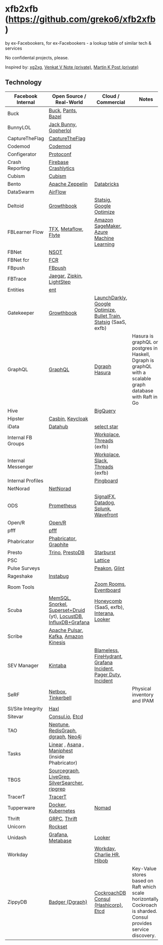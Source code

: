 # xfb2xfb (https://github.com/greko6/xfb2xfb)
by ex-Facebookers, for ex-Facebookers - a lookup table of similar tech &amp; services

No confidental projects, please.

Inspired by: [xg2xg](https://github.com/jhuangtw-dev/xg2xg), [Venkat V Note (private)](https://www.facebook.com/notes/ex-facebook-engineering/fb-like-tools-in-the-wild/1532125283574600/), [Martin K Post (private)](https://www.facebook.com/groups/exfaceeng/permalink/1531752523611876/)

## Technology

| Facebook Internal | Open Source / Real-World                 | Cloud / Commercial      | Notes          |
| ----------------- | ---------------------------------------- | ----------------------- | -------------- |
| Buck | [Buck](https://buck.build/), [Pants](https://www.pantsbuild.org/docs), [Bazel](https://bazel.build/) | | |
| BunnyLOL | [Jack Bunny](https://github.com/evensi/jack_bunny), [Gopherlol](https://github.com/markusdosch/gopherlol) | | |
| CaptureTheFlag  | [CaptureTheFlag](https://github.com/facebookarchive/fbctf) | 
| Codemod | [Codemod](https://github.com/facebook/codemod) |
| Configerator | [Protoconf](https://github.com/protoconf/protoconf) | | |
| Crash Reporting | [Firebase Crashlytics](https://firebase.google.com/docs/crashlytics) |
| Cubism  | [Cubism](https://square.github.io/cubism/) | 
| Bento   | [Apache Zeppelin](https://zeppelin.apache.org/) |   [Databricks](https://databricks.com/)
| DataSwarm       | [AirFlow](https://airflow.apache.org/) |
| Deltoid | [Growthbook](https://github.com/growthbook/growthbook) | [Statsig](https://www.statsig.com), [Google Optimize](https://marketingplatform.google.com/about/optimize/)|
| FBLearner Flow | [TFX](https://www.tensorflow.org/tfx), [Metaflow](https://metaflow.org/), [Flyte](https://flyte.org/)|[Amazon SageMaker](https://aws.amazon.com/sagemaker/), [Azure Machine Learning](https://azure.microsoft.com/en-us/services/machine-learning/)|
| FBNet | [NSOT](https://github.com/dropbox/nsot) | 
| FBNet fcr | [FCR](https://github.com/facebookincubator/FCR) |
| FBpush | [FBpush](https://github.com/facebookarchive/fbpush) | 
| FBTrace | [Jaegar](https://www.jaegertracing.io/), [Zipkin](https://zipkin.io/), [LightStep](https://lightstep.com/) |
| Entities        | [ent](https://entgo.io/docs/getting-started/) |
| Gatekeeper      | [Growthbook](https://github.com/growthbook/growthbook) | [LaunchDarkly](https://launchdarkly.com/), [Google Optimize](https://marketingplatform.google.com/about/optimize/), [Bullet Train](https://bullet-train.io/), [Statsig](https://www.statsig.com/) (SaaS, exfb) | |
| GraphQL | [GraphQL](https://graphql.org/) | [Dgraph](https://dgraph.io) [Hasura](https://hasura.io/) | Hasura is graphQL on postgres in Haskell, Dgraph is graphQL with a scalable graph database with Raft in Go |
| Hive | | [BigQuery](https://cloud.google.com/bigquery) |
| Hipster | [Casbin](https://casbin.org/), [Keycloak](https://www.keycloak.org/) |
| iData | [Datahub](https://github.com/datahub-project/datahub) | [select star](https://www.selectstar.com/)|
| Internal FB Groups | | [Workplace](https://www.facebook.com/workplace), [Threads](https://threads.com/) (exfb) |
| Internal Messenger | | [Workplace](https://www.facebook.com/workplace), [Slack](https://www.slack.com), [Threads](https://threads.com/) (exfb) |
| Internal Profiles | | [Pingboard](https://pingboard.com/) |
| NetNorad | [NetNorad](https://github.com/fbsamples/OpenNetNorad) | 
| ODS             | [Prometheus](https://prometheus.io/) | [SignalFX](https://www.signalfx.com/), [Datadog](https://www.datadoghq.com/), [Splunk](https://www.splunk.com/), [Wavefront](https://www.wavefront.com/) |
| Open/R  | [Open/R](https://github.com/facebook/openr)   |
| pfff            | [pfff](https://github.com/returntocorp/pfff)
| Phabricator     | [Phabricator](https://github.com/phacility/phabricator), [Graphite](https://graphite.dev) |
| Presto | [Trino](https://trino.io), [PrestoDB](https://prestodb.io/) | [Starburst](https://starburst.io) | |
| PSC | | [Lattice](https://lattice.com/) |
| Pulse Surveys | | [Peakon](https://peakon.com/), [Glint](https://www.glintinc.com/) |
| Rageshake | [Instabug](https://instabug.com/) |
| Room Tools | | [Zoom Rooms](https://www.zoom.us/docs/doc/Zoom_Rooms_Scheduling_Display.pdf), [Eventboard](https://www.teem.com/display-apps/teem-conference-room-display/) |
| Scuba | [MemSQL](https://www.memsql.com/), [Snorkel](https://snorkel.logv.org/), [Superset+Druid](https://www.youtube.com/watch?v=W_Sp4jo1ACg) (yt), [LocustDB](https://github.com/cswinter/LocustDB), [InfluxDB+Grafana](https://grafana.com/docs/grafana/latest/features/datasources/influxdb/) | [Honeycomb](https://www.honeycomb.io/) (SaaS, exfb), [Interana](https://www.interana.com/), [Looker](https://looker.com/) |
| Scribe | [Apache Pulsar](https://pulsar.apache.org/), [Kafka](https://kafka.apache.org/), [Amazon Kinesis](https://aws.amazon.com/kinesis/) | 
| SEV Manager | [Kintaba](https://kintaba.com) | [Blameless](https://www.blameless.com), [FireHydrant](https://firehydrant.io/), [Grafana Incident](https://grafana.com/blog/2022/02/02/announcing-grafana-incident-smart-incident-management-for-your-teams/), [Pager Duty](https://www.pagerduty.com), [Incident](https://incident.io/)
| SeRF | [Netbox](https://github.com/netbox-community/netbox), [Tinkerbell](https://github.com/tinkerbell/tink) | | Physical inventory and IPAM |
| SI/Site Integrity | [Haxl](https://github.com/facebook/Haxl) | 
| Sitevar | [Consul.io](https://www.consul.io/), [Etcd](https://www.etcd.io)|
| TAO | [Neptune](https://aws.amazon.com/neptune/), [RedisGraph](https://oss.redislabs.com/redisgraph/), [dgraph](https://dgraph.io/), [Neo4j](https://neo4j.com/) | 
| Tasks | [Linear](https://linear.app/) , [Asana](https://asana.com/) , [Maniphest](https://github.com/phacility/phabricator) (inside Phabricator) | 
| TBGS | [Sourcegraph](https://about.sourcegraph.com/), [LiveGrep](https://github.com/livegrep/livegrep), [SilverSearcher](https://github.com/ggreer/the_silver_searcher), [ripgrep](https://github.com/BurntSushi/ripgrep) |
| TracerT | [TracerT](https://github.com/facebook/fbtracert) | 
| Tupperware | [Docker](https://www.docker.com/), [Kubernetes](https://kubernetes.io/) | [Nomad](https://www.nomadproject.io/)
| Thrift | [GRPC](https://grpc.io/), [Thrift](https://github.com/apache/thrift) |
| Unicorn         | [Rockset](https://rockset.com/) |
| Unidash | [Grafana](https://www.grafana.com/), [Metabase](https://www.metabase.com/) | [Looker](https://looker.com/) |
| Workday | | [Workday](https://workday.com), [Charlie HR](https://www.charliehr.com/), [Hibob](https://www.hibob.com/) |
| ZippyDB | [Badger (Dgraph)](https://github.com/dgraph-io/badger) | [CockroachDB](https://www.cockroachlabs.com/) [Consul (Hashicorp)](https://www.consul.io/), [Etcd](https://www.etcd.io) | Key-Value stores based on Raft which scale horizontally. Cockroach is sharded. Consul provides service discovery. |

